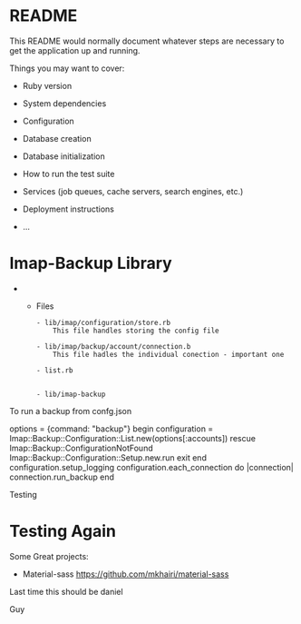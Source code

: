 # README

This README would normally document whatever steps are necessary to get the
application up and running.

Things you may want to cover:

* Ruby version

* System dependencies

* Configuration

* Database creation

* Database initialization

* How to run the test suite

* Services (job queues, cache servers, search engines, etc.)

* Deployment instructions

* ...

# Imap-Backup Library

* - Files

        - lib/imap/configuration/store.rb
            This file handles storing the config file

        - lib/imap/backup/account/connection.b
            This file hadles the individual conection - important one

        - list.rb
            

        - lib/imap-backup


To run a backup from confg.json

options = {command: "backup"}
begin
  configuration = Imap::Backup::Configuration::List.new(options[:accounts])
rescue Imap::Backup::ConfigurationNotFound
  Imap::Backup::Configuration::Setup.new.run
  exit
end
configuration.setup_logging
  configuration.each_connection do |connection|
    connection.run_backup
  end









Testing 

# Testing Again

Some Great projects:

- Material-sass   https://github.com/mkhairi/material-sass

Last time this should be daniel

Guy